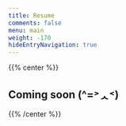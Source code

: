 ```yaml
---
title: Resume
comments: false
menu: main
weight: -170
hideEntryNavigation: true
---
```


{{% center %}} <h2 class='list-title title'>Coming soon (^=˃ᆺ˂)</h2> {{% /center %}}